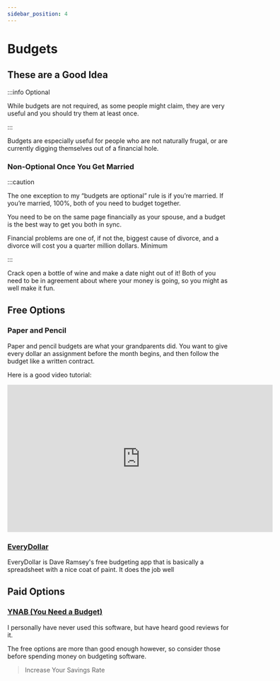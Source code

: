 ```yaml
---
sidebar_position: 4
---
```


# Budgets

## These are a Good Idea

:::info Optional

While budgets are not required, as some people might claim, they are very useful and you should try them at least once.

:::

Budgets are especially useful for people who are not naturally frugal, or are currently digging themselves out of a financial hole. 

### Non-Optional Once You Get Married

:::caution

The one exception to my “budgets are optional” rule is if you’re married. If you’re married, 100%, both of you need to budget together. 

You need to be on the same page financially as your spouse, and a budget is the best way to get you both in sync.

Financial problems are one of, if not the, biggest cause of divorce, and a divorce will cost you a quarter million dollars. Minimum 

:::

Crack open a bottle of wine and make a date night out of it! Both of you need to be in agreement about where your money is going, so you might as well make it fun.

## Free Options

### Paper and Pencil

Paper and pencil budgets are what your grandparents did. You want to give every dollar an assignment before the month begins, and then follow the budget like a written contract. 

Here is a good video tutorial:

<iframe width="600" height="333" src="https://www.youtube.com/embed/7lHNMGoACdQ" title="YouTube video player" frameborder="0" allow="accelerometer; autoplay; clipboard-write; encrypted-media; gyroscope; picture-in-picture" allowfullscreen></iframe>

### [EveryDollar](https://www.ramseysolutions.com/ramseyplus/everydollar)

EveryDollar is Dave Ramsey's free budgeting app that is basically a spreadsheet with a nice coat of paint. It does the job well

## Paid Options

### [YNAB (You Need a Budget)](https://www.youneedabudget.com/) 

I personally have never used this software, but have heard good reviews for it.

The free options are more than good enough however, so consider those before spending money on budgeting software.

>Increase Your Savings Rate